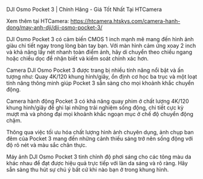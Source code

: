 DJI Osmo Pocket 3 | Chính Hãng - Giá Tốt Nhất Tại HTCamera

Xem thêm tại HTCamera:  https://htcamera.htskys.com/camera-hanh-dong/may-anh-dji/dji-osmo-pocket-3/

DJI Osmo Pocket 3 có cảm biến CMOS 1 inch mạnh mẽ mang đến hình ảnh giàu chi tiết ngay trong lòng bàn tay bạn. Với màn hình cảm ứng xoay 2 inch và khả năng lấy nét nhanh toàn điểm ảnh, hãy di chuyển theo chiều ngang hoặc chiều dọc để nhận biết và kiểm soát chính xác hơn.

Camera DJI Osmo Pocket 3 được trang bị nhiều tính năng nổi bật và ấn tượng như: Quay 4K/120 khung hình/giây, ổn định cơ học ba trục và một loạt tính năng thông minh giúp Pocket 3 sẵn sàng cho mọi khoảnh khắc chuyển động.

Camera hành động Pocket 3 có khả năng quay phim ở chất lượng 4K/120 khung hình/giây để ghi lại những trải nghiệm sống động, chi tiết cực kỳ mượt mà và phóng đại mọi khoảnh khắc ngoạn mục ở chế độ chuyển động chậm.

Thông qua việc tối ưu hóa chất lượng hình ảnh chuyên dụng, ảnh chụp ban đêm của Pocket 3 mang đến những cảnh thiếu sáng trở nên sống động với độ rõ nét và màu sắc chân thực.

Máy ảnh DJI Osmo Pocket 3 tinh chỉnh độ phơi sáng cho các tông màu da khác nhau để đạt được hiệu quả trực tiếp với làn da sáng và rõ ràng. Hãy sẵn sàng thu hút sự chú ý bất cứ khi nào bạn ở trong khung hình.

